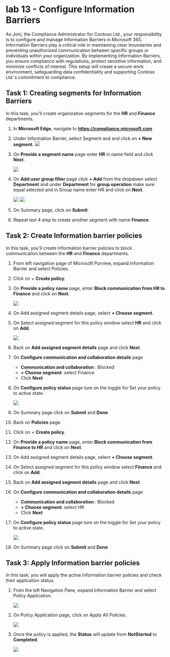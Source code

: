 # lab 13 - Configure Information Barriers

As Joni, the Compliance Administrator for Contoso Ltd., your responsibility is to configure and manage Information Barriers in Microsoft 365. Information Barriers play a critical role in maintaining clear boundaries and preventing unauthorized communication between specific groups or individuals within your organization. By implementing Information Barriers, you ensure compliance with regulations, protect sensitive information, and minimize conflicts of interest. This setup will create a secure work environment, safeguarding data confidentiality and supporting Contoso Ltd.'s commitment to compliance.

## Task 1: Creating segments for Information Barriers

In this task, you'll create organization segments for the **HR** and **Finance** departments.

1. In **Microsoft Edge**, navigate to **https://compliance.microsoft.com**

1. Under Information Barrier, select Segment and  and click on **+ New segment**.
   ![](../media/lab13-image4.png)

1. On **Provide a segment name** page enter **HR** in name field and click **Next**.

    ![](../media/lab13-image21.png)

1. On **Add user group filter** page click **+ Add** from the dropdown select **Department** and under **Department** for **group operation** make sure equal selected and in Group name enter HR and click on **Next**.

    ![](../media/lab13-image22.png)
    ![](../media/lab13-image(23).png)
   
1. On Summary page, click on **Submit**.

1. Repeat last 4 step to create another segment with name **Finance**. 

## Task 2: Create Information barrier policies

In this task, you'll create Information barrier policies to block communication between the  **HR** and **Finance** departments.

1. From left navigation page of Microsoft Purview, expand Information Barrier and select Policies.

1. Click on + **Create policy**.

1. On **Provide a policy name** page, enter **Block communication from HR to Finance** and click on **Next**.

     ![](../media/lab13-image24.png)

1. On Add assigned segment details page, select **+ Choose segment**.

1. On Select assigned segment for this policy window select **HR** and click on **Add**.

   ![](../media/lab13-image25.png)

1. Back on **Add assigned segment details** page and click **Next**.

1. On **Configure communication and collaboration details** page
   - **Communication and collaboration** : Blocked
   - **+ Choose segment**: select Finance
   - Click **Next**

1. On **Configure policy status** page ture on the toggle for Set your policy to active state.

   ![](../media/lab13-image26.png)

1. On Summary page click on **Submit** and **Done**

1. Back on **Policies** page.

1. Click on + **Create policy**.

1. On **Provide a policy name** page, enter **Block communication from Finance to HR** and click on **Next**.
   
1. On Add assigned segment details page, select **+ Choose segment**.

1. On Select assigned segment for this policy window select **Finance** and click on **Add**.
    
1. Back on **Add assigned segment details** page and click **Next**.

1. On **Configure communication and collaboration details** page
   - **Communication and collaboration** : Blocked
   - **+ Choose segment**: select HR
   - Click **Next**

1. On **Configure policy status** page ture on the toggle for Set your policy to active state.

   ![](../media/lab13-image26.png)

1. On Summary page click on **Submit** and **Done**

## Task 3: Apply Information barrier policies

In this task, you will apply the active Information barrier policies and check their application status.

1. From the left Navigation Pane, expand Information Barrier and select Policy Application.

   ![](../media/lab13-image27.png)

1. On Policy Application page, click on Apply All Policies.

    ![](../media/lab13-image28.png)
   
1. Once the policy is applied, the **Status** will update from **NotStarted** to **Completed**.

    ![](../media/lab13-image29.png)



